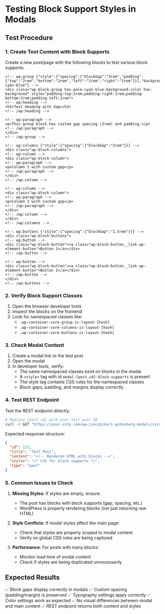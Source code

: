 # Testing Block Support Styles in Modals

## Test Procedure

### 1. Create Test Content with Block Supports

Create a new post/page with the following blocks to test various block supports:

```
<!-- wp:group {"style":{"spacing":{"blockGap":"3rem","padding":{"top":"2rem","bottom":"2rem","left":"1rem","right":"1rem"}}},"backgroundColor":"pale-cyan-blue"} -->
<div class="wp-block-group has-pale-cyan-blue-background-color has-background" style="padding-top:2rem;padding-right:1rem;padding-bottom:2rem;padding-left:1rem">
<!-- wp:heading -->
<h2>Test Heading with Gap</h2>
<!-- /wp:heading -->

<!-- wp:paragraph -->
<p>This group block has custom gap spacing (3rem) and padding.</p>
<!-- /wp:paragraph -->
</div>
<!-- /wp:group -->

<!-- wp:columns {"style":{"spacing":{"blockGap":"2rem"}}} -->
<div class="wp-block-columns">
<!-- wp:column -->
<div class="wp-block-column">
<!-- wp:paragraph -->
<p>Column 1 with custom gap</p>
<!-- /wp:paragraph -->
</div>
<!-- /wp:column -->

<!-- wp:column -->
<div class="wp-block-column">
<!-- wp:paragraph -->
<p>Column 2 with custom gap</p>
<!-- /wp:paragraph -->
</div>
<!-- /wp:column -->
</div>
<!-- /wp:columns -->

<!-- wp:buttons {"style":{"spacing":{"blockGap":"1.5rem"}}} -->
<div class="wp-block-buttons">
<!-- wp:button -->
<div class="wp-block-button"><a class="wp-block-button__link wp-element-button">Button 1</a></div>
<!-- /wp:button -->

<!-- wp:button -->
<div class="wp-block-button"><a class="wp-block-button__link wp-element-button">Button 2</a></div>
<!-- /wp:button -->
</div>
<!-- /wp:buttons -->
```

### 2. Verify Block Support Classes

1. Open the browser developer tools
2. Inspect the blocks on the frontend
3. Look for namespaced classes like:
   - `.wp-container-core-group-is-layout-[hash]`
   - `.wp-container-core-columns-is-layout-[hash]`
   - `.wp-container-core-buttons-is-layout-[hash]`

### 3. Check Modal Content

1. Create a modal link to the test post
2. Open the modal
3. In developer tools, verify:
   - The same namespaced classes exist on blocks in the modal
   - A `<style>` tag with id `modal-[post-id]-block-supports` is present
   - The style tag contains CSS rules for the namespaced classes
   - Block gaps, padding, and margins display correctly

### 4. Test REST Endpoint

Test the REST endpoint directly:

```bash
# Replace {post_id} with your test post ID
curl -X GET "https://your-site.com/wp-json/pikari-gutenberg-modals/v1/modal-content/{post_id}"
```

Expected response structure:
```json
{
  "id": 123,
  "title": "Test Post",
  "content": "<!-- Rendered HTML with blocks -->",
  "styles": "/* CSS for block supports */",
  "type": "post"
}
```

### 5. Common Issues to Check

1. **Missing Styles**: If styles are empty, ensure:
   - The post has blocks with block supports (gap, spacing, etc.)
   - WordPress is properly rendering blocks (not just returning raw HTML)

2. **Style Conflicts**: If modal styles affect the main page:
   - Check that styles are properly scoped to modal content
   - Verify no global CSS rules are being captured

3. **Performance**: For posts with many blocks:
   - Monitor load time of modal content
   - Check if styles are being duplicated unnecessarily

## Expected Results

✅ Block gaps display correctly in modals
✅ Custom spacing (padding/margin) is preserved
✅ Typography settings apply correctly
✅ Color settings work as expected
✅ No visual differences between modal and main content
✅ REST endpoint returns both content and styles